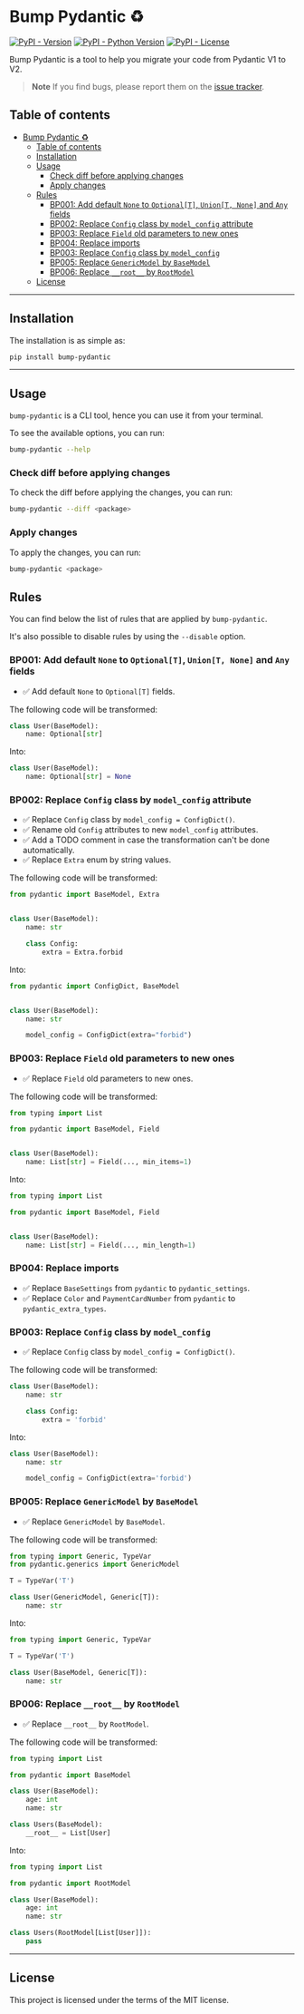 # Bump Pydantic ♻️

[![PyPI - Version](https://img.shields.io/pypi/v/bump-pydantic.svg)](https://pypi.org/project/bump-pydantic)
[![PyPI - Python Version](https://img.shields.io/pypi/pyversions/bump-pydantic.svg)](https://pypi.org/project/bump-pydantic)
[![PyPI - License](https://img.shields.io/pypi/l/bump-pydantic.svg)](https://pypi.org/project/bump-pydantic)


Bump Pydantic is a tool to help you migrate your code from Pydantic V1 to V2.


> **Note**
> If you find bugs, please report them on the [issue tracker](https://github.com/pydantic/bump-pydantic/issues/new).

## Table of contents

- [Bump Pydantic ♻️](#bump-pydantic-️)
  - [Table of contents](#table-of-contents)
  - [Installation](#installation)
  - [Usage](#usage)
    - [Check diff before applying changes](#check-diff-before-applying-changes)
    - [Apply changes](#apply-changes)
  - [Rules](#rules)
    - [BP001: Add default `None` to `Optional[T]`, `Union[T, None]` and `Any` fields](#bp001-add-default-none-to-optionalt-uniont-none-and-any-fields)
    - [BP002: Replace `Config` class by `model_config` attribute](#bp002-replace-config-class-by-model_config-attribute)
    - [BP003: Replace `Field` old parameters to new ones](#bp003-replace-field-old-parameters-to-new-ones)
    - [BP004: Replace imports](#bp004-replace-imports)
    - [BP003: Replace `Config` class by `model_config`](#bp003-replace-config-class-by-model_config)
    - [BP005: Replace `GenericModel` by `BaseModel`](#bp005-replace-genericmodel-by-basemodel)
    - [BP006: Replace `__root__` by `RootModel`](#bp006-replace-__root__-by-rootmodel)
  - [License](#license)

---

## Installation

The installation is as simple as:

```bash
pip install bump-pydantic
```

---

## Usage

`bump-pydantic` is a CLI tool, hence you can use it from your terminal.

To see the available options, you can run:

```bash
bump-pydantic --help
```

### Check diff before applying changes

To check the diff before applying the changes, you can run:

```bash
bump-pydantic --diff <package>
```

### Apply changes

To apply the changes, you can run:

```bash
bump-pydantic <package>
```

## Rules

You can find below the list of rules that are applied by `bump-pydantic`.

It's also possible to disable rules by using the `--disable` option.

### BP001: Add default `None` to `Optional[T]`, `Union[T, None]` and `Any` fields

- ✅ Add default `None` to `Optional[T]` fields.

The following code will be transformed:

```py
class User(BaseModel):
    name: Optional[str]
```

Into:

```py
class User(BaseModel):
    name: Optional[str] = None
```

### BP002: Replace `Config` class by `model_config` attribute

- ✅ Replace `Config` class by `model_config = ConfigDict()`.
- ✅ Rename old `Config` attributes to new `model_config` attributes.
- ✅ Add a TODO comment in case the transformation can't be done automatically.
- ✅ Replace `Extra` enum by string values.

The following code will be transformed:

```py
from pydantic import BaseModel, Extra


class User(BaseModel):
    name: str

    class Config:
        extra = Extra.forbid
```

Into:

```py
from pydantic import ConfigDict, BaseModel


class User(BaseModel):
    name: str

    model_config = ConfigDict(extra="forbid")
```

### BP003: Replace `Field` old parameters to new ones

- ✅ Replace `Field` old parameters to new ones.

The following code will be transformed:

```py
from typing import List

from pydantic import BaseModel, Field


class User(BaseModel):
    name: List[str] = Field(..., min_items=1)
```

Into:

```py
from typing import List

from pydantic import BaseModel, Field


class User(BaseModel):
    name: List[str] = Field(..., min_length=1)
```

### BP004: Replace imports

- ✅ Replace `BaseSettings` from `pydantic` to `pydantic_settings`.
- ✅ Replace `Color` and `PaymentCardNumber` from `pydantic` to `pydantic_extra_types`.

### BP003: Replace `Config` class by `model_config`

- ✅ Replace `Config` class by `model_config = ConfigDict()`.

The following code will be transformed:

```py
class User(BaseModel):
    name: str

    class Config:
        extra = 'forbid'
```

Into:

```py
class User(BaseModel):
    name: str

    model_config = ConfigDict(extra='forbid')
```

### BP005: Replace `GenericModel` by `BaseModel`

- ✅ Replace `GenericModel` by `BaseModel`.

The following code will be transformed:

```py
from typing import Generic, TypeVar
from pydantic.generics import GenericModel

T = TypeVar('T')

class User(GenericModel, Generic[T]):
    name: str
```

Into:

```py
from typing import Generic, TypeVar

T = TypeVar('T')

class User(BaseModel, Generic[T]):
    name: str
```

### BP006: Replace `__root__` by `RootModel`

- ✅ Replace `__root__` by `RootModel`.

The following code will be transformed:

```py
from typing import List

from pydantic import BaseModel

class User(BaseModel):
    age: int
    name: str

class Users(BaseModel):
    __root__ = List[User]
```

Into:

```py
from typing import List

from pydantic import RootModel

class User(BaseModel):
    age: int
    name: str

class Users(RootModel[List[User]]):
    pass
```

---

## License

This project is licensed under the terms of the MIT license.
